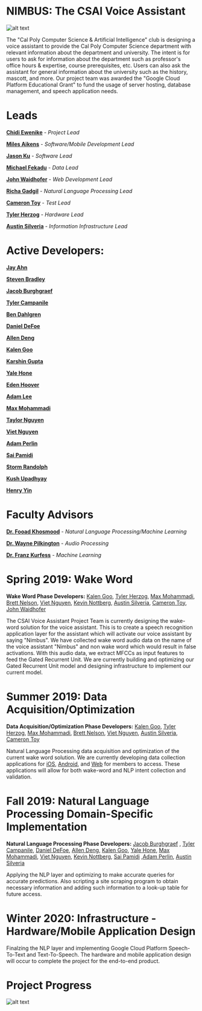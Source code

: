 # NIMBUS: The CSAI Voice Assistant

![alt text](https://raw.githubusercontent.com/calpoly-csai/CSAI_Voice_Assistant/master/Misc/Images/CalPoly-CSAI_cpcsai_rectanglefilled.png)

The "Cal Poly Computer Science & Artificial Intelligence" club is designing a voice assistant to provide the Cal Poly Computer Science department with relevant information about the department and university. The intent is for users to ask for information about the department such as professor's office hours & expertise, course prerequisites, etc. Users can also ask the assistant for general information about the university such as the history, mascott, and more. Our project team was awarded the "Google Cloud Platform Educational Grant" to fund the usage of server hosting, database management, and speech application needs.

# Leads

[**Chidi Ewenike**](http://htmlpreview.github.com/?https://github.com/calpoly-csai/member_bios/blob/master/bios/chidi_ewenike_profile.html) - 
_Project Lead_

[**Miles Aikens**](http://htmlpreview.github.com/?https://github.com/calpoly-csai/member_bios/blob/master/bios/miles_aikens_profile.html) - 
_Software/Mobile Development Lead_

[**Jason Ku**](http://htmlpreview.github.com/?https://github.com/calpoly-csai/member_bios/blob/master/bios/jason_ku_profile.html) - 
_Software Lead_

[**Michael Fekadu**](http://htmlpreview.github.com/?https://github.com/calpoly-csai/member_bios/blob/master/bios/michael_fekadu_profile.html) - 
_Data Lead_

[**John Waidhofer**](http://htmlpreview.github.com/?https://github.com/calpoly-csai/member_bios/blob/master/bios/john_waidhofer_profile.html) - _Web Development Lead_

[**Richa Gadgil**](http://htmlpreview.github.com/?https://github.com/calpoly-csai/member_bios/blob/master/bios/richa_gadgil_profile.html) - _Natural Language Processing Lead_

[**Cameron Toy**](http://htmlpreview.github.com/?https://github.com/calpoly-csai/member_bios/blob/master/bios/cameron_toy_profile.html) - _Test Lead_

[**Tyler Herzog**](http://htmlpreview.github.com/?https://github.com/calpoly-csai/member_bios/blob/master/bios/tyler_herzog_profile.html) - _Hardware Lead_

[**Austin Silveria**](http://htmlpreview.github.com/?https://github.com/calpoly-csai/member_bios/blob/master/bios/austin_silveria_profile.html) - _Information Infrastructure Lead_

# Active Developers:

[**Jay Ahn**](http://htmlpreview.github.com/?https://github.com/calpoly-csai/member_bios/blob/master/bios/jay_ahn_profile.html)

[**Steven Bradley**](http://htmlpreview.github.com/?https://github.com/calpoly-csai/member_bios/blob/master/bios/steven_bradley_profile.html)

[**Jacob Burghgraef**](http://htmlpreview.github.com/?https://github.com/calpoly-csai/member_bios/blob/master/bios/jacob_burghgraef_profile.html)

[**Tyler Campanile**](http://htmlpreview.github.com/?https://github.com/calpoly-csai/member_bios/blob/master/bios/tyler_campanile_profile.html)

[**Ben Dahlgren**](http://htmlpreview.github.com/?https://github.com/calpoly-csai/member_bios/blob/master/bios/ben_dahlgren_profile.html)

[**Daniel DeFoe**](http://htmlpreview.github.com/?https://github.com/calpoly-csai/member_bios/blob/master/bios/daniel_defoe_profile.html)

[**Allen Deng**](http://htmlpreview.github.com/?https://github.com/calpoly-csai/member_bios/blob/master/bios/allen_deng_profile.html)

[**Kalen Goo**](http://htmlpreview.github.com/?https://github.com/calpoly-csai/member_bios/blob/master/bios/kalen_goo_profile.html)

[**Karshin Gupta**](http://htmlpreview.github.com/?https://github.com/calpoly-csai/member_bios/blob/master/bios/karshin_gupta_profile.html)

[**Yale Hone**](http://htmlpreview.github.com/?https://github.com/calpoly-csai/member_bios/blob/master/bios/yale_hone_profile.html)

[**Eden Hoover**](http://htmlpreview.github.com/?https://github.com/calpoly-csai/member_bios/blob/master/bios/eden_hover_profile.html)

[**Adam Lee**](http://htmlpreview.github.com/?https://github.com/calpoly-csai/member_bios/blob/master/bios/adam_lee_profile.html)

[**Max Mohammadi**](http://htmlpreview.github.com/?https://github.com/calpoly-csai/member_bios/blob/master/bios/max_mohammadi_profile.html) 

[**Taylor Nguyen**](http://htmlpreview.github.com/?https://github.com/calpoly-csai/member_bios/blob/master/bios/taylor_nguyen_profile.html)

[**Viet Nguyen**](http://htmlpreview.github.com/?https://github.com/calpoly-csai/member_bios/blob/master/bios/viet_nguyen_profile.html)

[**Adam Perlin**](http://htmlpreview.github.com/?https://github.com/calpoly-csai/member_bios/blob/master/bios/adam_perlin_profile.html)

[**Sai Pamidi**](http://htmlpreview.github.com/?https://github.com/calpoly-csai/member_bios/blob/master/bios/sai_pamidi_profile.html)

[**Storm Randolph**](http://htmlpreview.github.com/?https://github.com/calpoly-csai/member_bios/blob/master/bios/viet_nguyen_profile.html)

[**Kush Upadhyay**](http://htmlpreview.github.com/?https://github.com/calpoly-csai/member_bios/blob/master/bios/kush_upadhyay_profile.html)

[**Henry Yin**](http://htmlpreview.github.com/?https://github.com/calpoly-csai/member_bios/blob/master/bios/henry_yin_profile.html)

# Faculty Advisors

[**Dr. Fooad Khosmood**](http://users.csc.calpoly.edu/~foaad/) -
_Natural Language Processing/Machine Learning_

[**Dr. Wayne Pilkington**](http://www.ee.calpoly.edu/faculty/wpilking/) - 
_Audio Processing_

[**Dr. Franz Kurfess**](http://users.csc.calpoly.edu/~fkurfess/) -
_Machine Learning_

# Spring 2019: Wake Word

**Wake Word Phase Developers:** [Kalen Goo](http://htmlpreview.github.com/?https://github.com/calpoly-csai/member_bios/blob/master/bios/kalen_goo_profile.html), [Tyler Herzog](http://htmlpreview.github.com/?https://github.com/calpoly-csai/member_bios/blob/master/bios/tyler_herzog_profile.html), [Max Mohammadi](http://htmlpreview.github.com/?https://github.com/calpoly-csai/member_bios/blob/master/bios/max_mohammadi_profile.html), [Brett Nelson](http://htmlpreview.github.com/?https://github.com/calpoly-csai/member_bios/blob/master/bios/brett_nelson_profile.html), [Viet Nguyen](http://htmlpreview.github.com/?https://github.com/calpoly-csai/member_bios/blob/master/bios/viet_nguyen_profile.html), [Kevin Nottberg](http://htmlpreview.github.com/?https://github.com/calpoly-csai/member_bios/blob/master/bios/kevin_nottberg_profile.html), [Austin Silveria](http://htmlpreview.github.com/?https://github.com/calpoly-csai/member_bios/blob/master/bios/austin_silveria_profile.html), [Cameron Toy](http://htmlpreview.github.com/?https://github.com/calpoly-csai/member_bios/blob/master/bios/cameron_toy_profile.html),  [John Waidhofer](http://htmlpreview.github.com/?https://github.com/calpoly-csai/member_bios/blob/master/bios/john_waidhofer_profile.html)

The CSAI Voice Assistant Project Team is currently designing the wake-word solution for the voice assistant. This is to create a speech recognition application layer for the assistant which will activate our voice assistant by saying "Nimbus". We have collected wake word audio data on the name of the voice assistant "Nimbus" and non wake word which would result in false activations. With this audio data, we extract MFCCs as input features to feed the Gated Recurrent Unit. We are currently building and optimizing our Gated Recurrent Unit model and designing infrastructure to implement our current model.




# Summer 2019: Data Acquisition/Optimization

**Data Acquisition/Optimization Phase Developers:** [Kalen Goo](http://htmlpreview.github.com/?https://github.com/calpoly-csai/member_bios/blob/master/bios/kalen_goo_profile.html), [Tyler Herzog](http://htmlpreview.github.com/?https://github.com/calpoly-csai/member_bios/blob/master/bios/tyler_herzog_profile.html), [Max Mohammadi](http://htmlpreview.github.com/?https://github.com/calpoly-csai/member_bios/blob/master/bios/max_mohammadi_profile.html), [Brett Nelson](http://htmlpreview.github.com/?https://github.com/calpoly-csai/member_bios/blob/master/bios/brett_nelson_profile.html),  [Viet Nguyen](http://htmlpreview.github.com/?https://github.com/calpoly-csai/member_bios/blob/master/bios/viet_nguyen_profile.html), [Austin Silveria](http://htmlpreview.github.com/?https://github.com/calpoly-csai/member_bios/blob/master/bios/austin_silveria_profile.html), [Cameron Toy](http://htmlpreview.github.com/?https://github.com/calpoly-csai/member_bios/blob/master/bios/cameron_toy_profile.html)

Natural Language Processing data acquisition and optimization of the current wake word solution. We are currently developing data collection applications for [iOS](https://github.com/calpoly-csai/ios-voice-assistant), [Android](https://github.com/calpoly-csai/android-voice-assistant), and [Web](https://github.com/calpoly-csai/web-validate-collect) for members to access. These applications will allow for both wake-word and NLP intent collection and validation. 

# Fall 2019: Natural Language Processing Domain-Specific Implementation 

**Natural Language Processing Phase Developers:** [Jacob Burghgraef](http://htmlpreview.github.com/?https://github.com/calpoly-csai/member_bios/blob/master/bios/jacob_burghgraef_profile.html)
, [Tyler Campanile](http://htmlpreview.github.com/?https://github.com/calpoly-csai/member_bios/blob/master/bios/tyler_campanile_profile.html), [Daniel DeFoe](http://htmlpreview.github.com/?https://github.com/calpoly-csai/member_bios/blob/master/bios/daniel_defoe_profile.html), [Allen Deng](http://htmlpreview.github.com/?https://github.com/calpoly-csai/member_bios/blob/master/bios/allen_deng_profile.html), [Kalen Goo](http://htmlpreview.github.com/?https://github.com/calpoly-csai/member_bios/blob/master/bios/kalen_goo_profile.html), [Yale Hone](http://htmlpreview.github.com/?https://github.com/calpoly-csai/member_bios/blob/master/bios/yale_hone_profile.html), [Max Mohammadi](http://htmlpreview.github.com/?https://github.com/calpoly-csai/member_bios/blob/master/bios/max_mohammadi_profile.html), [Viet Nguyen](http://htmlpreview.github.com/?https://github.com/calpoly-csai/member_bios/blob/master/bios/viet_nguyen_profile.html), [Kevin Nottberg](http://htmlpreview.github.com/?https://github.com/calpoly-csai/member_bios/blob/master/bios/kevin_nottberg_profile.html), [Sai Pamidi](http://htmlpreview.github.com/?https://github.com/calpoly-csai/member_bios/blob/master/bios/sai_pamidi_profile.html)
 ,[Adam Perlin](http://htmlpreview.github.com/?https://github.com/calpoly-csai/member_bios/blob/master/bios/adam_perlin_profile.html), [Austin Silveria](http://htmlpreview.github.com/?https://github.com/calpoly-csai/member_bios/blob/master/bios/austin_silveria_profile.html)

Applying the NLP layer and optimizing to make accurate queries for accurate predictions. Also scripting a site scraping program to obtain necessary information and adding such information to a look-up table for future access.


# Winter 2020: Infrastructure - Hardware/Mobile Application Design
Finalzing the NLP layer and implementing Google Cloud Platform Speech-To-Text and Text-To-Speech. The hardware and mobile application design will occur to complete the project for the end-to-end product.

 

# Project Progress
![alt text](https://raw.githubusercontent.com/calpoly-csai/CSAI_Voice_Assistant/master/Misc/Images/project_progress_10.12.png)
